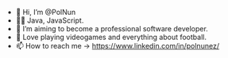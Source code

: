 - 👋 Hi, I’m @PolNun
- 👨‍💻 Java, JavaScript.
- 🌱 I’m aiming to become a professional software developer.
- 💞️ Love playing videogames and everything about football.
- 📫 How to reach me -> https://www.linkedin.com/in/polnunez/
